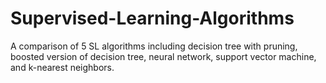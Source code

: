 # Supervised-Learning-Algorithms
A comparison of 5 SL algorithms including decision tree with pruning, boosted version of decision tree, neural network, support vector machine, and k-nearest neighbors.
